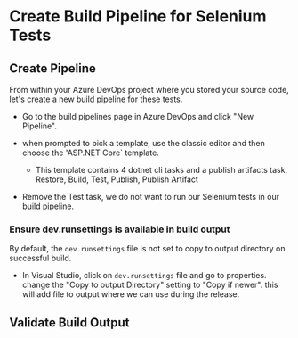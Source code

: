 # Create Build Pipeline for Selenium Tests

## Create Pipeline

From within your Azure DevOps project where you stored your source code, let's create a new build pipeline for these tests.

- Go to the build pipelines page in Azure DevOps and click "New Pipeline".  

- when prompted to pick a template, use the classic editor and then choose the 'ASP.NET Core` template.  
  - This template contains 4 dotnet cli tasks and a publish artifacts task, Restore, Build, Test, Publish, Publish Artifact

- Remove the Test task, we do not want to run our Selenium tests in our build pipeline.

### Ensure dev.runsettings is available in build output

By default, the `dev.runsettings` file is not set to copy to output directory on successful build.

- In Visual Studio, click on `dev.runsettings` file and go to properties.  change the "Copy to output Directory" setting to "Copy if newer".  this will add file to output where we can use during the release.


## Validate Build Output
